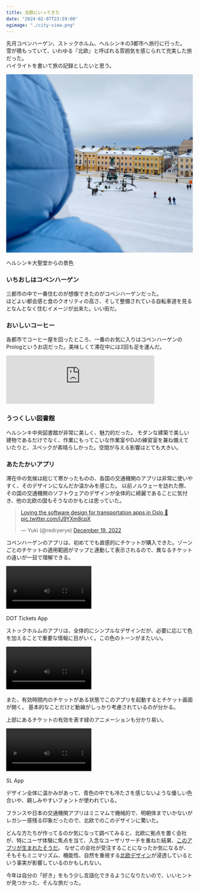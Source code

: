 ```yaml
---
title: 北欧にいってきた
date: "2024-02-07T23:59:00"
ogimage: "./city-view.png"
---
```


先月コペンハーゲン、ストックホルム、ヘルシンキの3都市へ旅行に行った。  
雪が積もっていて、いわゆる『北欧』と呼ばれる雰囲気を感じられて充実した旅だった。  
ハイライトを書いて旅の記録としたいと思う。

![ヘルシンキ大聖堂からの景色](./city-view.png)
<p class="image-desc">ヘルシンキ大聖堂からの景色</p>

### いちおしはコペンハーゲン

三都市の中で一番住むのが想像できたのがコペンハーゲンだった。  
ほどよい都会感と食のクオリティの高さ、そして整備されている自転車道を見るとなんとなく住むイメージが出来た。いい街だ。

### おいしいコーヒー

各都市でコーヒー屋を回ったところ、一番のお気に入りはコペンハーゲンのPrologというお店だった。美味しくて滞在中には2回も足を運んだ。

<iframe src="https://www.google.com/maps/embed?pb=!1m18!1m12!1m3!1d9000.761438650861!2d12.54126798100444!3d55.668289846283415!2m3!1f0!2f0!3f0!3m2!1i1024!2i768!4f13.1!3m3!1m2!1s0x4652537389663047%3A0x48121d91d9c515a9!2sProlog%20Coffee%20Bar%20Meatpacking%20District!5e0!3m2!1sfr!2sfr!4v1707342363973!5m2!1sfr!2sfr" width="400" height="130" style="border:0;" allowfullscreen="" loading="lazy" referrerpolicy="no-referrer-when-downgrade"></iframe>

### うつくしい図書館

ヘルシンキ中央図書館が非常に美しく、魅力的だった。
モダンな建築で美しい建物であるだけでなく、作業にもってこいな作業室やDJの練習室を兼ね備えていたりと、スペックが素晴らしかった。空間が与える影響はとても大きい。

### あたたかいアプリ

滞在中の気候は総じて寒かったものの、各国の交通機関のアプリは非常に使いやすく、そのデザインになんだか温かみを感じた。
以前ノルウェーを訪れた際、その国の交通機関のソフトウェアのデザインが全体的に綺麗であることに気付き、他の北欧の国もそうなのかもとは思っていた。

<a href="https://t.co/lJ9YXm8cpX"><blockquote class="twitter-tweet"><p lang="en" dir="ltr">Loving the software design for transportation apps in Oslo 💞 <a href="https://t.co/lJ9YXm8cpX">pic.twitter.com/lJ9YXm8cpX</a></p>&mdash; Yuki (@redryerye) <a href="https://twitter.com/redryerye/status/1604631493149605889?ref_src=twsrc%5Etfw">December 19, 2022</a></blockquote></a> <script async src="https://platform.twitter.com/widgets.js" charset="utf-8"></script>

コペンハーゲンのアプリは、初めてでも直感的にチケットが購入できた。ゾーンごとのチケットの適用範囲がマップと連動して表示されるので、異なるチケットの違いが一目で理解できる。

<div class="video-vertical">
  <video src="dot-app.mp4" controls width="230"></video>
</div>
<p class="image-desc">DOT Tickets App</p>

ストックホルムのアプリは、全体的にシンプルなデザインだが、必要に応じて色を加えることで重要な情報に目がいく。この色のトーンがまたいい。

<div class="video-vertical">
  <video src="sl-simple.mp4" controls width="230"></video>
</div>

また、有効時間内のチケットがある状態でこのアプリを起動するとチケット画面が開く。
基本的なことだけど動線がしっかり考慮されているのが分かる。  

上部にあるチケットの有効を表す緑のアニメーションも分かり易い。

<div class="video-vertical">
  <video src="sl-ticket.mp4" controls width="230"></video>
</div>
<p class="image-desc">SL App</p>


デザイン全体に温かみがあって、青色の中でも冷たさを感じないような優しい色合いや、親しみやすいフォントが使われている。  

フランスや日本の交通機関アプリはミニマムで機械的で、明朝体までいかないがレガシー感残る印象だったので、北欧でのこのデザインに驚いた。

どんな方たちが作ってるのか気になって調べてみると、北欧に拠点を置く会社が、特にユーザ体験に焦点を当て、入念なユーザリサーチを重ねた結果、[このアプリが生まれたそうだ](https://nitor.com/en/articles/the-new-sl-app-makes-public-transportation-more-accessible-for-everyone-in)。
なぜこの会社が受注することになったか気になるが、そもそもミニマリズム、機能性、自然を重視する[北欧デザイン](https://ja.wikipedia.org/wiki/%E5%8C%97%E6%AC%A7%E3%83%87%E3%82%B6%E3%82%A4%E3%83%B3)が浸透しているという事実が影響しているのかもしれない。

今年は自分の「好き」をもう少し言語化できるようになりたいので、いいヒントが見つかった、そんな旅だった。